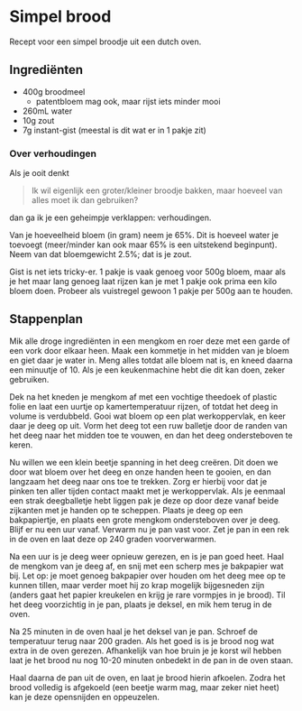 # Simpel brood
Recept voor een simpel broodje uit een dutch oven.

## Ingrediënten
* 400g broodmeel
  * patentbloem mag ook, maar rijst iets minder mooi
* 260mL water
* 10g zout
* 7g instant-gist (meestal is dit wat er in 1 pakje zit)

### Over verhoudingen
Als je ooit denkt 
> Ik wil eigenlijk een groter/kleiner broodje bakken, maar hoeveel van alles moet ik dan gebruiken?

dan ga ik je een geheimpje verklappen: verhoudingen.

Van je hoeveelheid bloem (in gram) neem je 65%. Dit is hoeveel water je toevoegt (meer/minder kan ook maar 65% is een uitstekend beginpunt). Neem van dat bloemgewicht 2.5%; dat is je zout.

Gist is net iets tricky-er. 1 pakje is vaak genoeg voor 500g bloem, maar als je het maar lang genoeg laat rijzen kan je met 1 pakje ook prima een kilo bloem doen. Probeer als vuistregel gewoon 1 pakje per 500g aan te houden.

## Stappenplan
Mik alle droge ingrediënten in een mengkom en roer deze met een garde of een vork door elkaar heen. Maak een kommetje in het midden van je bloem en giet daar je water in. Meng alles totdat alle bloem nat is, en kneed daarna een minuutje of 10. Als je een keukenmachine hebt die dit kan doen, zeker gebruiken.

Dek na het kneden je mengkom af met een vochtige theedoek of plastic folie en laat een uurtje op kamertemperatuur rijzen, of totdat het deeg in volume is verdubbeld. Gooi wat bloem op een plat werkoppervlak, en keer daar je deeg op uit. Vorm het deeg tot een ruw balletje door de randen van het deeg naar het midden toe te vouwen, en dan het deeg ondersteboven te keren.

Nu willen we een klein beetje spanning in het deeg creëren. Dit doen we door wat bloem over het deeg en onze handen heen te gooien, en dan langzaam het deeg naar ons toe te trekken. Zorg er hierbij voor dat je pinken ten aller tijden contact maakt met je werkoppervlak. Als je eenmaal een strak deegballetje hebt liggen pak je deze op door deze vanaf beide zijkanten met je handen op te scheppen. Plaats je deeg op een bakpapiertje, en plaats een grote mengkom ondersteboven over je deeg. Blijf er nu een uur vanaf. Verwarm nu je pan vast voor. Zet je pan in een rek in de oven en laat deze op 240 graden voorverwarmen.

Na een uur is je deeg weer opnieuw gerezen, en is je pan goed heet. Haal de mengkom van je deeg af, en snij met een scherp mes je bakpapier wat bij. Let op: je moet genoeg bakpapier over houden om het deeg mee op te kunnen tillen, maar verder moet hij zo krap mogelijk bijgesneden zijn (anders gaat het papier kreukelen en krijg je rare vormpjes in je brood). Til het deeg voorzichtig in je pan, plaats je deksel, en mik hem terug in de oven.

Na 25 minuten in de oven haal je het deksel van je pan. Schroef de temperatuur terug naar 200 graden. Als het goed is is je brood nog wat extra in de oven gerezen. Afhankelijk van hoe bruin je je korst wil hebben laat je het brood nu nog 10-20 minuten onbedekt in de pan in de oven staan.

Haal daarna de pan uit de oven, en laat je brood hierin afkoelen. Zodra het brood volledig is afgekoeld (een beetje warm mag, maar zeker niet heet) kan je deze opensnijden en oppeuzelen.
